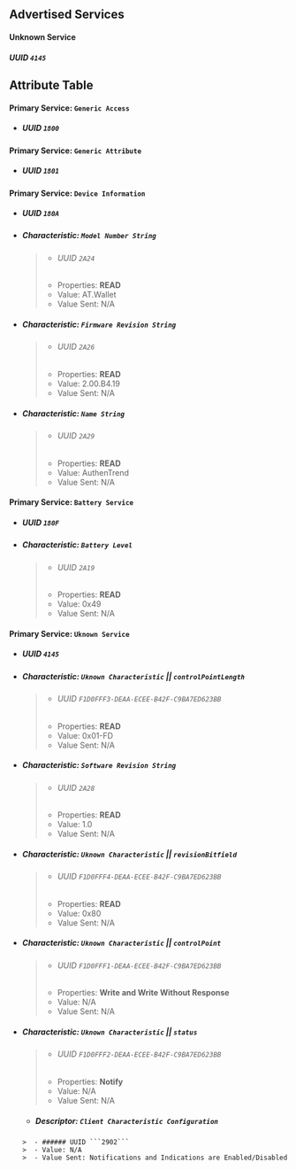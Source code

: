 ## Advertised Services

#### Unknown Service
##### UUID ```4145```

## Attribute Table

#### Primary Service: ```Generic Access```
- ##### UUID ```1800```

#### Primary Service: ```Generic Attribute ```
- ##### UUID ```1801```

#### Primary Service: ```Device Information``` 
- ##### UUID ```180A```
-  ##### Characteristic: ```Model Number String```
   >  - ###### UUID ```2A24```
   >  - Properties: **READ**
   >  - Value: AT.Wallet
   >  - Value Sent: N/A
   
-  ##### Characteristic: ```Firmware Revision String```
   >  - ###### UUID ```2A26```
   >  - Properties: **READ**
   >  - Value: 2.00.B4.19
   >  - Value Sent: N/A

-  ##### Characteristic: ```Name String```
   >  - ###### UUID ```2A29```
   >  - Properties: **READ**
   >  - Value: AuthenTrend
   >  - Value Sent: N/A
   
#### Primary Service: ```Battery Service``` 
- ##### UUID ```180F```
-  ##### Characteristic: ```Battery Level```
   >  - ###### UUID ```2A19```
   >  - Properties: **READ**
   >  - Value: 0x49
   >  - Value Sent: N/A
   
#### Primary Service: ```Uknown Service``` 
- ##### UUID ```4145```
-  ##### Characteristic: ```Uknown Characteristic``` || ```controlPointLength```
   >  - ###### UUID ```F1D0FFF3-DEAA-ECEE-B42F-C9BA7ED623BB```
   >  - Properties: **READ**
   >  - Value: 0x01-FD
   >  - Value Sent: N/A
   
-  ##### Characteristic: ```Software Revision String```
   >  - ###### UUID ```2A28```
   >  - Properties: **READ**
   >  - Value: 1.0
   >  - Value Sent: N/A

-  ##### Characteristic: ```Uknown Characteristic``` || ```revisionBitfield```
   >  - ###### UUID ```F1D0FFF4-DEAA-ECEE-B42F-C9BA7ED623BB```
   >  - Properties: **READ**
   >  - Value: 0x80
   >  - Value Sent: N/A
   
-  ##### Characteristic: ```Uknown Characteristic```  || ```controlPoint```
   >  - ###### UUID ```F1D0FFF1-DEAA-ECEE-B42F-C9BA7ED623BB```
   >  - Properties: **Write and Write Without Response**
   >  - Value: N/A
   >  - Value Sent: N/A

-  ##### Characteristic: ```Uknown Characteristic``` || ```status```
   >  - ###### UUID ```F1D0FFF2-DEAA-ECEE-B42F-C9BA7ED623BB```
   >  - Properties: **Notify**
   >  - Value: N/A
   >  - Value Sent: N/A
   
      - ##### Descriptor: ```Client Characteristic Configuration```
       >  - ###### UUID ```2902```
       >  - Value: N/A
       >  - Value Sent: Notifications and Indications are Enabled/Disabled


